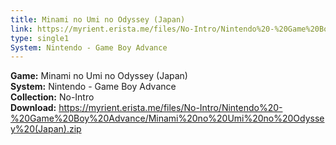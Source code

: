 ```yaml
---
title: Minami no Umi no Odyssey (Japan)
link: https://myrient.erista.me/files/No-Intro/Nintendo%20-%20Game%20Boy%20Advance/Minami%20no%20Umi%20no%20Odyssey%20(Japan).zip
type: single1
System: Nintendo - Game Boy Advance
---
```

<b>Game:</b> Minami no Umi no Odyssey (Japan)<br>
<b>System:</b> Nintendo - Game Boy Advance<br>
<b>Collection:</b> No-Intro<br>
<b>Download:</b> https://myrient.erista.me/files/No-Intro/Nintendo%20-%20Game%20Boy%20Advance/Minami%20no%20Umi%20no%20Odyssey%20(Japan).zip